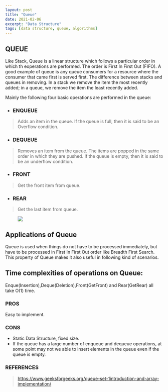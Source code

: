 ```yaml
---
layout: post
title: "Queue"
date: 2021-02-06
excerpt: "Data Structure"
tags: [data structure, queue, algorithms]
---
```


## QUEUE
Like Stack, Queue is a linear structure which follows a particular order in which th eoperations are performed. The order is First In First Out (FIFO). A good example of queue is any queue consumers for a resource where the consumer that came first is served first. The difference between stacks and queues in removing. In a stack we remove the item the most recently added; in a queue, we remove the item the least recently added.

Mainly the following four basic operations are performed in the queue:
* ### ENQUEUE
>Adds an item in the queue. If the queue is full, then it is said to be an Overflow condition.

* ### DEQUEUE
>Removes an item from the queue. The items are popped in the same order in which they are pushed. If the queue is empty, then it is said to be an underflow condition.

* ### FRONT
>Get the front item from queue.

* ### REAR
>Get the last item from queue.

<figure>
	<a href="https://media.geeksforgeeks.org/wp-content/cdn-uploads/gq/2014/02/Queue.png"><img src="https://media.geeksforgeeks.org/wp-content/cdn-uploads/gq/2014/02/Queue.png"></a>
</figure>

## Applications of Queue
Queue is used when things do not have to be processed immediately, but have to be processed in First In First Out order like Breadth First Search. This property of Queue makes it also useful in following kind of scenarios.

## Time complexities of operations on Queue:
Enque(Insertion),Deque(Deletion),Front(GetFront) and Rear(GetRear) all take O(1) time.

### PROS
Easy to implement.

### CONS
* Static Data Structure, fixed size.
* If the queue has a large number of enqueue and dequeue operations, at some point may not we able to insert elements in the queue even if the queue is empty. 

### REFERENCES
>https://www.geeksforgeeks.org/queue-set-1introduction-and-array-implementation/